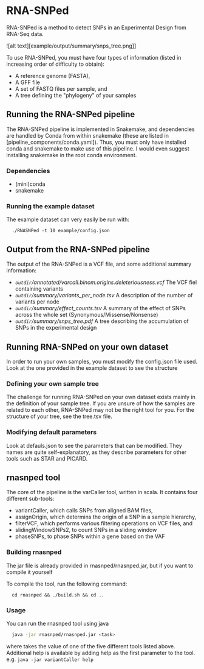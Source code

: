 # RNA-SNPed
RNA-SNPed is a method to detect SNPs in an Experimental Design from RNA-Seq data.

![alt text][example/output/summary/snps_tree.png]]

To use RNA-SNPed, you must have four types of information (listed in increasing order of difficulty to obtain):
 * A reference genome (FASTA),
 * A GFF file
 * A set of FASTQ files per sample, and
 * A tree defining the "phylogeny" of your samples

## Running the RNA-SNPed pipeline

The RNA-SNPed pipeline is implemented in Snakemake, and dependencies are handled by Conda from within snakemake (these are listed in [pipeline_components/conda.yaml]).
Thus, you must only have installed conda and snakemake to make use of this pipeline.
I would even suggest installing snakemake in the root conda environment.

### Dependencies
 * (mini)conda
 * snakemake

### Running the example dataset
The example dataset can very easily be run with:

```shell
  ./RNASNPed -t 10 example/config.json
```

## Output from the RNA-SNPed pipeline
The output of the RNA-SNPed is a VCF file, and some additional summary information:

 * *`outdir`/annotated/varcall.binom.origins.deleteriousness.vcf* The VCF fiel containing variants
 * *`outdir`/summary/variants_per_node.tsv* A description of the number of variants per node
 * *`outdir`/summary/effect_counts.tsv* A summary of the effect of SNPs across the whole set (Synonymous/Missense/Nonsense)
 * *`outdir`/summary/snps_tree.pdf* A tree describing the accumulation of SNPs in the experimental design

## Running RNA-SNPed on your own dataset

In order to run your own samples, you must modify the config.json file used.
Look at the one provided in the example dataset to see the structure

### Defining your own sample tree
The challenge for running RNA-SNPed on your own dataset exists mainly in the definition of your sample tree.
If you are unsure of how the samples are related to each other, RNA-SNPed may not be the right tool for you.
For the structure of your tree, see the tree.tsv file.

### Modifying default parameters

Look at defauls.json to see the parameters that can be modified.
They names are quite self-explanatory, as they describe parameters for other tools such as STAR and PICARD. 

## **rnasnped** tool

The core of the pipeline is the varCaller tool, written in scala.
It contains four different sub-tools:
 * variantCaller, which calls SNPs from aligned BAM files,
 * assignOrigin, which determins the origin of a SNP in a sample hierarchy,
 * filterVCF, which performs various filtering operations on VCF files, and
 * slidingWindowSNPs2, to count SNPs in a sliding window
 * phaseSNPs, to phase SNPs within a gene based on the VAF

### Building rnasnped

The jar file is already provided in rnasnped/rnasnped.jar, but if you want to compile it yourself

To compile the tool, run the following command:
```shell
  cd rnasnped && ./build.sh && cd ..
```

### Usage

You can run the rnasnped tool using java
```bash
  java -jar rnasnped/rnasnped.jar <task>
```

where <task> takes the value of one of the five different tools listed above.
Additional help is available by adding help as the first parameter to the tool. e.g. `java -jar variantCaller help`

